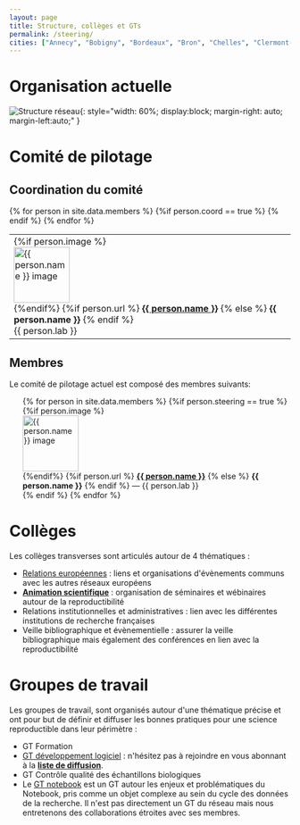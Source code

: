 ```yaml
---
layout: page
title: Structure, collèges et GTs
permalink: /steering/
cities: ["Annecy", "Bobigny", "Bordeaux", "Bron", "Chelles", "Clermont-Ferrand", "Corte", "Dijon", "Évry",  "Gif-Sur-Yvette", "Grenoble", "Limoges", "Lyon", "Marseille", "Montpellier", "Nantes", "Nice", "Orléans", "Orsay", "Palaiseau", "Paris", "Rennes", "Rungis", "Saclay", "Strasbourg", "Tarbes", "Toulouse", "Villetaneuse", "Villeurbanne"]
---
```


# Organisation actuelle

![Structure réseau](../assets/images/Structure_fr_nologo.png){: style="width: 60%; display:block; margin-right: auto; margin-left:auto;" }


# Comité de pilotage

## Coordination du comité
<table style="list-style-type: none;">
<tr>
{% for person in site.data.members %}
     {%if person.coord == true %}
     <td>
     {%if person.image %}
     <img alt="{{ person.name }} image" src="{{ person.image }}" style="width: 100px; display:block;"/>
     {%endif%}
     {%if person.url %}
        <b><a href="{{ person.url }}"> {{ person.name }}</a></b>
     {% else %}
        <b>{{ person.name }}</b>
     {% endif %}
      <br>  
     {{ person.lab }}
   </td>
     {% endif %}
{% endfor %}
</tr>
</table>

## Membres
Le comité de pilotage actuel est composé des membres suivants:

  <ul style="list-style-type: none;">
  {% for person in site.data.members %}
       {%if person.steering == true %}
       <li>
       {%if person.image %}
       <img alt="{{ person.name }} image" src="{{ person.image }}" style="width: 100px; display:block;"/>
       {%endif%}
       {%if person.url %}
          <b><a href="{{ person.url }}"> {{ person.name }}</a></b>
       {% else %}
          <b>{{ person.name }}</b>
       {% endif %}  
       — {{ person.lab }}
       </li>
       {% endif %}
  {% endfor %}
  </ul>

# Collèges

Les collèges transverses sont articulés autour de 4 thématiques :

* [Relations européennes](/colleges/c_europe) : liens et organisations d'évènements communs avec les autres réseaux européens
* <b><a href="/colleges/c_anim">Animation scientifique</a></b> : organisation de séminaires et wébinaires autour de la reproductibilité
* Relations institutionnelles et administratives : lien avec les différentes institutions de recherche françaises
* Veille bibliographique et évènementielle : assurer la veille bibliographique mais également des conférences en lien avec la reproductibilité


# Groupes de travail

Les groupes de travail, sont organisés autour d'une thématique précise et ont pour but de définir et diffuser les bonnes pratiques pour une science reproductible dans leur périmètre :

* GT Formation
* [GT développement logiciel](/gtravail/gt_logiciel) : n'hésitez pas à rejoindre en vous abonnant à la [**liste de diffusion**](https://groupes.renater.fr/sympa/info/gt-env-logiciel).
* GT Contrôle qualité des échantillons biologiques
* Le [GT notebook](https://gt-notebook.gitpages.huma-num.fr/site_quarto/) est un GT autour les enjeux et problématiques du Notebook, pris comme un objet complexe au sein du cycle des données de la recherche. Il n'est pas directement un GT du réseau mais nous entretenons des collaborations étroites avec ses membres.
